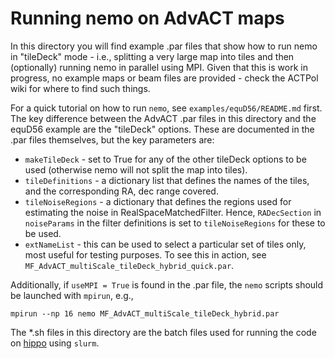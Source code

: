 # Running nemo on AdvACT maps

In this directory you will find example .par files that show how to 
run nemo in "tileDeck" mode - i.e., splitting a very large map into
tiles and then (optionally) running nemo in parallel using MPI. Given
that this is work in progress, no example maps or beam files are 
provided - check the ACTPol wiki for where to find such things.

For a quick tutorial on how to run `nemo`, see `examples/equD56/README.md`
first. The key difference between the AdvACT .par files in this 
directory and the equD56 example are the "tileDeck" options. These are
documented in the .par files themselves, but the key parameters are:

* `makeTileDeck` - set to True for any of the other tileDeck options to be
  used (otherwise nemo will not split the map into tiles).
* `tileDefinitions` - a dictionary list that defines the names of the tiles, and
  the corresponding RA, dec range covered.
* `tileNoiseRegions` - a dictionary that defines the regions used for 
  estimating the noise in RealSpaceMatchedFilter. Hence, `RADecSection` in 
  `noiseParams` in the filter definitions is set to `tileNoiseRegions` for
  these to be used.
* `extNameList` - this can be used to select a particular set of tiles only,
  most useful for testing purposes. To see this in action, see
  `MF_AdvACT_multiScale_tileDeck_hybrid_quick.par`.

Additionally, if `useMPI = True` is found in the .par file, the `nemo` 
scripts should be launched with `mpirun`, e.g.,

```
mpirun --np 16 nemo MF_AdvACT_multiScale_tileDeck_hybrid.par
```

The *.sh files in this directory are the batch files used for running 
the code on [hippo](https://www.acru.ukzn.ac.za/~hippo/) using `slurm`. 
